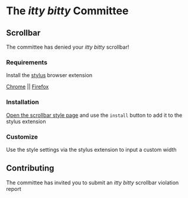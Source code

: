 # The _itty bitty_ Committee

## Scrollbar

The committee has denied your _itty bitty_ scrollbar!

### Requirements

Install the [stylus](https://add0n.com/stylus.html) browser extension

[Chrome](https://chrome.google.com/webstore/detail/stylus/clngdbkpkpeebahjckkjfobafhncgmne)
|| [Firefox](https://addons.mozilla.org/en-US/firefox/addon/styl-us/)

### Installation

[Open the scrollbar style page](https://userstyles.world/style/9192/twitch-scrollbar)
and use the `install` button to add it to the stylus extension

### Customize

Use the style settings via the stylus extension to input a custom width

## Contributing

The committee has invited you to submit an _itty bitty_ scrollbar violation
report
